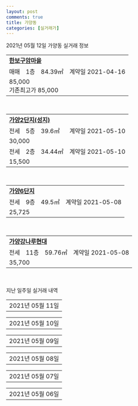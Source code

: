 ```yaml
---
layout: post
comments: true
title: 가양동
categories: [실거래가]
---
```


2021년 05월 12일 가양동 실거래 정보

<table>
  <tr>
    <td colspan="4" style="font-weight: bold;"><a href="https://search.naver.com/search.naver?query=한보구암마을">한보구암마을</a></td>
  </tr>
    
  <tr>
    <td>매매</td>
    <td>1층</td>
    <td>84.39㎡</td>
    <td>계약일 2021-04-16</td>
  </tr>
  <tr>
    <td colspan="4">85,000<br>기존최고가 85,000</td>
  </tr>
    
</table>
<br>
<table>
  <tr>
    <td colspan="4" style="font-weight: bold;"><a href="https://search.naver.com/search.naver?query=가양2단지(성지)">가양2단지(성지)</a></td>
  </tr>
    
  <tr>
    <td>전세</td>
    <td>5층</td>
    <td>39.6㎡</td>
    <td>계약일 2021-05-10</td>
  </tr>
  <tr>
    <td colspan="4">30,000</td>
  </tr>
    
  <tr>
    <td>전세</td>
    <td>2층</td>
    <td>34.44㎡</td>
    <td>계약일 2021-05-10</td>
  </tr>
  <tr>
    <td colspan="4">15,500</td>
  </tr>
    
</table>
<br>
<table>
  <tr>
    <td colspan="4" style="font-weight: bold;"><a href="https://search.naver.com/search.naver?query=가양6단지">가양6단지</a></td>
  </tr>
    
  <tr>
    <td>전세</td>
    <td>9층</td>
    <td>49.5㎡</td>
    <td>계약일 2021-05-08</td>
  </tr>
  <tr>
    <td colspan="4">25,725</td>
  </tr>
    
</table>
<br>
<table>
  <tr>
    <td colspan="4" style="font-weight: bold;"><a href="https://search.naver.com/search.naver?query=가양강나루현대">가양강나루현대</a></td>
  </tr>
    
  <tr>
    <td>전세</td>
    <td>11층</td>
    <td>59.76㎡</td>
    <td>계약일 2021-05-08</td>
  </tr>
  <tr>
    <td colspan="4">35,700</td>
  </tr>
    
</table>
    
<div style="margin-top: 50px; margin-bottom: 13px">지난 일주일 실거래 내역</div>

  <table style="width: 100%; margin-bottom: 1px">
      <tr class="header">
        <td>2021년 05월 11일</td>
      </tr>
      <tr class="child" style="display: none">
        <td>
            
        <table>
          <tr>
            <td colspan="4" style="font-weight: bold;"><a href="https://search.naver.com/search.naver?query=강변">강변</a></td>
          </tr>

          <tr>
            <td>매매</td>
            <td>6층</td>
            <td>34.44㎡</td>
            <td>계약일 2021-04-19</td>
          </tr>
          <tr>
            <td colspan="4">50,000<br>기존최고가 50,000</td>
          </tr>
    
        </table>
        <table style="margin-top: 5px">
          <tr>
            <td colspan="4" style="font-weight: bold;"><a href="https://search.naver.com/search.naver?query=동신대아">동신대아</a></td>
          </tr>
    
          <tr>
            <td>매매</td>
            <td>13층</td>
            <td>134.88㎡</td>
            <td>계약일 2021-04-13</td>
          </tr>
          <tr>
            <td colspan="4">130,000<br>기존최고가 130,000</td>
          </tr>
    
        </table>
        <table style="margin-top: 5px">
          <tr>
            <td colspan="4" style="font-weight: bold;"><a href="https://search.naver.com/search.naver?query=가양2단지(성지)">가양2단지(성지)</a></td>
          </tr>
    
          <tr>
            <td>전세</td>
            <td>3층</td>
            <td>49.65㎡</td>
            <td>계약일 2021-05-10</td>
          </tr>
          <tr>
            <td colspan="4">21,000</td>
          </tr>
    
        </table>
        <table style="margin-top: 5px">
          <tr>
            <td colspan="4" style="font-weight: bold;"><a href="https://search.naver.com/search.naver?query=가양도시개발9-2단지">가양도시개발9-2단지</a></td>
          </tr>
    
          <tr>
            <td>전세</td>
            <td>9층</td>
            <td>49.5㎡</td>
            <td>계약일 2021-03-21</td>
          </tr>
          <tr>
            <td colspan="4">35,000<br>기존최고가 None</td>
          </tr>
    
        </table>
        <table style="margin-top: 5px">
          <tr>
            <td colspan="4" style="font-weight: bold;"><a href="https://search.naver.com/search.naver?query=강변">강변</a></td>
          </tr>
    
          <tr>
            <td>전세</td>
            <td>12층</td>
            <td>39.6㎡</td>
            <td>계약일 2021-04-24</td>
          </tr>
          <tr>
            <td colspan="4">18,375</td>
          </tr>
    
        </table>
        <table style="margin-top: 5px">
          <tr>
            <td colspan="4" style="font-weight: bold;"><a href="https://search.naver.com/search.naver?query=일신건영휴먼빌">일신건영휴먼빌</a></td>
          </tr>
    
          <tr>
            <td>전세</td>
            <td>10층</td>
            <td>84.95㎡</td>
            <td>계약일 2021-05-07</td>
          </tr>
          <tr>
            <td colspan="4">38,850</td>
          </tr>
    
        </table>
    
        </td>
      </tr>
  </table>
    
  <table style="width: 100%; margin-bottom: 1px">
      <tr class="header">
        <td>2021년 05월 10일</td>
      </tr>
      <tr class="child" style="display: none">
        <td>
            
        <table>
          <tr>
            <td colspan="4" style="font-weight: bold;"><a href="https://search.naver.com/search.naver?query=실거래정보없음">실거래정보없음</a></td>
          </tr>

        </table>
    
        </td>
      </tr>
  </table>
    
  <table style="width: 100%; margin-bottom: 1px">
      <tr class="header">
        <td>2021년 05월 09일</td>
      </tr>
      <tr class="child" style="display: none">
        <td>
            
        <table>
          <tr>
            <td colspan="4" style="font-weight: bold;"><a href="https://search.naver.com/search.naver?query=실거래정보없음">실거래정보없음</a></td>
          </tr>

        </table>
    
        </td>
      </tr>
  </table>
    
  <table style="width: 100%; margin-bottom: 1px">
      <tr class="header">
        <td>2021년 05월 08일</td>
      </tr>
      <tr class="child" style="display: none">
        <td>
            
        <table>
          <tr>
            <td colspan="4" style="font-weight: bold;"><a href="https://search.naver.com/search.naver?query=동신대아">동신대아</a></td>
          </tr>

          <tr>
            <td>매매</td>
            <td>12층</td>
            <td>101.97㎡</td>
            <td>계약일 2021-04-10</td>
          </tr>
          <tr>
            <td colspan="4">117,500<br>기존최고가 117,500</td>
          </tr>
    
        </table>
        <table style="margin-top: 5px">
          <tr>
            <td colspan="4" style="font-weight: bold;"><a href="https://search.naver.com/search.naver?query=가양2단지(성지)">가양2단지(성지)</a></td>
          </tr>
    
          <tr>
            <td>전세</td>
            <td>12층</td>
            <td>34.44㎡</td>
            <td>계약일 2021-05-04</td>
          </tr>
          <tr>
            <td colspan="4">16,270</td>
          </tr>
    
        </table>
        <table style="margin-top: 5px">
          <tr>
            <td colspan="4" style="font-weight: bold;"><a href="https://search.naver.com/search.naver?query=가양6단지">가양6단지</a></td>
          </tr>
    
          <tr>
            <td>월세</td>
            <td>12층</td>
            <td>39.6㎡</td>
            <td>계약일 2021-03-27</td>
          </tr>
          <tr>
            <td colspan="4">60 (3,500)</td>
          </tr>
    
          <tr>
            <td>전세</td>
            <td>8층</td>
            <td>49.5㎡</td>
            <td>계약일 2021-04-23</td>
          </tr>
          <tr>
            <td colspan="4">26,250<br>기존최고가 None</td>
          </tr>
    
        </table>
        <table style="margin-top: 5px">
          <tr>
            <td colspan="4" style="font-weight: bold;"><a href="https://search.naver.com/search.naver?query=가양도시개발9-2단지">가양도시개발9-2단지</a></td>
          </tr>
    
          <tr>
            <td>월세</td>
            <td>12층</td>
            <td>39.6㎡</td>
            <td>계약일 2021-05-07</td>
          </tr>
          <tr>
            <td colspan="4">20 (14,700)</td>
          </tr>
    
        </table>
        <table style="margin-top: 5px">
          <tr>
            <td colspan="4" style="font-weight: bold;"><a href="https://search.naver.com/search.naver?query=강변">강변</a></td>
          </tr>
    
          <tr>
            <td>월세</td>
            <td>9층</td>
            <td>34.44㎡</td>
            <td>계약일 2021-05-07</td>
          </tr>
          <tr>
            <td colspan="4">42 (2,000)</td>
          </tr>
    
        </table>
        <table style="margin-top: 5px">
          <tr>
            <td colspan="4" style="font-weight: bold;"><a href="https://search.naver.com/search.naver?query=강서한강자이">강서한강자이</a></td>
          </tr>
    
          <tr>
            <td>전세</td>
            <td>19층</td>
            <td>84.9903㎡</td>
            <td>계약일 2021-05-06</td>
          </tr>
          <tr>
            <td colspan="4">58,800</td>
          </tr>
    
        </table>
    
        </td>
      </tr>
  </table>
    
  <table style="width: 100%; margin-bottom: 1px">
      <tr class="header">
        <td>2021년 05월 07일</td>
      </tr>
      <tr class="child" style="display: none">
        <td>
            
        <table>
          <tr>
            <td colspan="4" style="font-weight: bold;"><a href="https://search.naver.com/search.naver?query=가양2단지(성지)">가양2단지(성지)</a></td>
          </tr>

          <tr>
            <td>매매</td>
            <td>13층</td>
            <td>39.6㎡</td>
            <td>계약일 2021-04-10</td>
          </tr>
          <tr>
            <td colspan="4">62,900<br>기존최고가 62,900</td>
          </tr>
    
        </table>
        <table style="margin-top: 5px">
          <tr>
            <td colspan="4" style="font-weight: bold;"><a href="https://search.naver.com/search.naver?query=가양6단지">가양6단지</a></td>
          </tr>
    
          <tr>
            <td>매매</td>
            <td>1층</td>
            <td>58.65㎡</td>
            <td>계약일 2021-04-21</td>
          </tr>
          <tr>
            <td colspan="4">79,500<br>기존최고가 79,500</td>
          </tr>
    
          <tr>
            <td>매매</td>
            <td>2층</td>
            <td>49.5㎡</td>
            <td>계약일 2021-04-12</td>
          </tr>
          <tr>
            <td colspan="4">70,000<br>기존최고가 70,000</td>
          </tr>
    
        </table>
        <table style="margin-top: 5px">
          <tr>
            <td colspan="4" style="font-weight: bold;"><a href="https://search.naver.com/search.naver?query=가양도시개발9-2단지">가양도시개발9-2단지</a></td>
          </tr>
    
          <tr>
            <td>매매</td>
            <td>13층</td>
            <td>49.5㎡</td>
            <td>계약일 2021-04-24</td>
          </tr>
          <tr>
            <td colspan="4">77,500<br>기존최고가 77,500</td>
          </tr>
    
        </table>
        <table style="margin-top: 5px">
          <tr>
            <td colspan="4" style="font-weight: bold;"><a href="https://search.naver.com/search.naver?query=강변">강변</a></td>
          </tr>
    
          <tr>
            <td>매매</td>
            <td>6층</td>
            <td>49.5㎡</td>
            <td>계약일 2021-04-12</td>
          </tr>
          <tr>
            <td colspan="4">78,400<br>기존최고가 78,400</td>
          </tr>
    
        </table>
        <table style="margin-top: 5px">
          <tr>
            <td colspan="4" style="font-weight: bold;"><a href="https://search.naver.com/search.naver?query=가양2단지(성지)">가양2단지(성지)</a></td>
          </tr>
    
          <tr>
            <td>월세</td>
            <td>6층</td>
            <td>49.56㎡</td>
            <td>계약일 2021-04-29</td>
          </tr>
          <tr>
            <td colspan="4">60 (10,000)</td>
          </tr>
    
          <tr>
            <td>전세</td>
            <td>12층</td>
            <td>49.56㎡</td>
            <td>계약일 2021-05-05</td>
          </tr>
          <tr>
            <td colspan="4">37,500</td>
          </tr>
    
        </table>
        <table style="margin-top: 5px">
          <tr>
            <td colspan="4" style="font-weight: bold;"><a href="https://search.naver.com/search.naver?query=가양6단지">가양6단지</a></td>
          </tr>
    
          <tr>
            <td>월세</td>
            <td>2층</td>
            <td>39.6㎡</td>
            <td>계약일 2021-04-03</td>
          </tr>
          <tr>
            <td colspan="4">70 (1,000)</td>
          </tr>
    
        </table>
        <table style="margin-top: 5px">
          <tr>
            <td colspan="4" style="font-weight: bold;"><a href="https://search.naver.com/search.naver?query=가양강나루현대">가양강나루현대</a></td>
          </tr>
    
          <tr>
            <td>월세</td>
            <td>7층</td>
            <td>59.76㎡</td>
            <td>계약일 2021-04-25</td>
          </tr>
          <tr>
            <td colspan="4">70 (30,000)</td>
          </tr>
    
          <tr>
            <td>월세</td>
            <td>19층</td>
            <td>59.76㎡</td>
            <td>계약일 2021-03-27</td>
          </tr>
          <tr>
            <td colspan="4">60 (18,300)</td>
          </tr>
    
        </table>
        <table style="margin-top: 5px">
          <tr>
            <td colspan="4" style="font-weight: bold;"><a href="https://search.naver.com/search.naver?query=가양우성">가양우성</a></td>
          </tr>
    
          <tr>
            <td>전세</td>
            <td>1층</td>
            <td>84.85㎡</td>
            <td>계약일 2021-05-05</td>
          </tr>
          <tr>
            <td colspan="4">40,000</td>
          </tr>
    
        </table>
        <table style="margin-top: 5px">
          <tr>
            <td colspan="4" style="font-weight: bold;"><a href="https://search.naver.com/search.naver?query=강서한강자이">강서한강자이</a></td>
          </tr>
    
          <tr>
            <td>월세</td>
            <td>4층</td>
            <td>84.9903㎡</td>
            <td>계약일 2021-04-22</td>
          </tr>
          <tr>
            <td colspan="4">150 (20,000)</td>
          </tr>
    
        </table>
    
        </td>
      </tr>
  </table>
    
  <table style="width: 100%; margin-bottom: 1px">
      <tr class="header">
        <td>2021년 05월 06일</td>
      </tr>
      <tr class="child" style="display: none">
        <td>
            
        <table>
          <tr>
            <td colspan="4" style="font-weight: bold;"><a href="https://search.naver.com/search.naver?query=실거래정보없음">실거래정보없음</a></td>
          </tr>

        </table>
    
        </td>
      </tr>
  </table>
    

